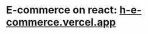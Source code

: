 <h1>E-commerce on react: <a href='https://h-e-commerce.vercel.app'>h-e-commerce.vercel.app</a></h1>
